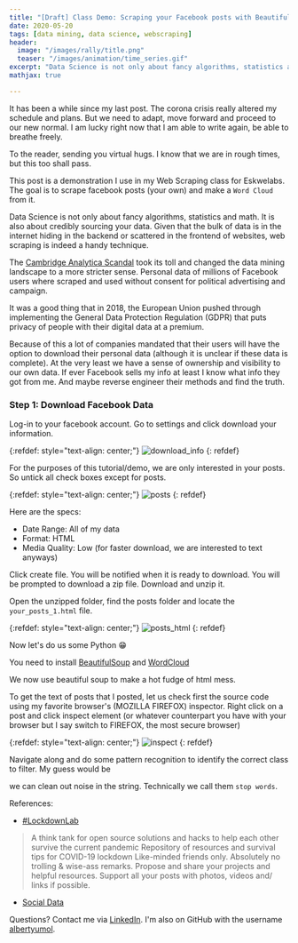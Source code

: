 ```yaml
---
title: "[Draft] Class Demo: Scraping your Facebook posts with BeautifulSoup"
date: 2020-05-20
tags: [data mining, data science, webscraping]
header:
  image: "/images/rally/title.png"
  teaser: "/images/animation/time_series.gif"
excerpt: "Data Science is not only about fancy algorithms, statistics and math. It is also about credibly sourcing your data. Given that the bulk of data is in the internet hiding in the backend or scattered in the frontend of websites, web scraping is indeed a handy technique. "
mathjax: true

---
```

<div id="fb-root"></div>
<script async defer src="https://connect.facebook.net/en_US/sdk.js#xfbml=1&version=v3.2"></script>

It has been a while since my last post. The corona crisis really altered my schedule and plans. But we need to adapt, move forward and proceed to our new normal. I am lucky right now that I am able to write again, be able to breathe freely.

To the reader, sending you virtual hugs. I know that we are in rough times, but this too shall pass.

This post is a demonstration I use in my Web Scraping class for Eskwelabs. The goal is to scrape facebook posts (your own) and make a `Word Cloud` from it.

Data Science is not only about fancy algorithms, statistics and math. It is also about credibly sourcing your data. Given that the bulk of data is in the internet hiding in the backend or scattered in the frontend of websites, web scraping is indeed a handy technique.

The [Cambridge Analytica Scandal](https://en.wikipedia.org/wiki/Facebook%E2%80%93Cambridge_Analytica_data_scandal) took its toll and changed the data mining landscape to a more stricter sense. Personal data of millions of Facebook users where scraped and used without consent for political advertising and campaign.

It was a good thing that in 2018, the European Union pushed through implementing the General Data Protection Regulation (GDPR) that puts privacy of people with their digital data at a premium.

Because of this a lot of companies mandated that their users will have the option to download their personal data (although it is unclear if these data is complete). At the very least we have a sense of ownership and visibility to our own data. If ever Facebook sells my info at least I know what info they got from me. And maybe reverse engineer their methods and find the truth.

### Step 1: Download Facebook Data
Log-in to your facebook account. Go to settings and click download your information.


{:refdef: style="text-align: center;"}
<img src="{{ site.url }}{{ site.baseurl }}/images/fb/fb_1.png" alt="download_info" class="center">
{: refdef}

For the purposes of this tutorial/demo, we are only interested in your posts. So untick all check boxes except for posts.

{:refdef: style="text-align: center;"}
<img src="{{ site.url }}{{ site.baseurl }}/images/fb/fb_2.png" alt="posts" class="center">
{: refdef}

Here are the specs:
- Date Range: All of my data
- Format: HTML
- Media Quality: Low (for faster download, we are interested to text anyways)

Click create file. You will be notified when it is ready to download. You will be prompted to download a zip file. Download and unzip it.

Open the unzipped folder, find the posts folder and locate the `your_posts_1.html` file.


{:refdef: style="text-align: center;"}
<img src="{{ site.url }}{{ site.baseurl }}/images/fb/fb_3.png" alt="posts_html" class="center">
{: refdef}

Now let's do us some Python 😁

You need to install [BeautifulSoup](https://anaconda.org/anaconda/beautifulsoup4) and [WordCloud](https://anaconda.org/conda-forge/wordcloud)

We now use beautiful soup to make a hot fudge of html mess.

<script src="https://gist.github.com/albertyumol/896ddf060e98727b4f7b46f745a1fa49"></script>

To get the text of posts that I posted, let us check first the source code using my favorite browser's (MOZILLA FIREFOX) inspector. Right click on a post and click inspect element (or whatever counterpart you have with your browser but I say switch to FIREFOX, the most secure browser)

{:refdef: style="text-align: center;"}
<img src="{{ site.url }}{{ site.baseurl }}/images/fb/fb_4.png" alt="inspect" class="center">
{: refdef}


Navigate along and do some pattern recognition to identify the correct class to filter. My guess would be 






we can clean out noise in the string. Technically we call them `stop words`.






References:

+ [#LockdownLab](https://www.facebook.com/groups/1321659434692279)
<blockquote>
A think tank for open source solutions and hacks to help each other survive the current pandemic Repository of resources and survival tips for COVID-19 lockdown
Like-minded friends only. Absolutely no trolling & wise-ass remarks.
Propose and share your projects and helpful resources. Support all your posts with photos, videos and/ links if possible.
</blockquote>

+ [Social Data](http://socialdata.site/chapter_04/)


Questions? Contact me via [LinkedIn](https://ph.linkedin.com/in/albertyumol). I'm also on GitHub with the username [albertyumol](https://github.com/albertyumol).

<script async src="//pagead2.googlesyndication.com/pagead/js/adsbygoogle.js"></script>
<script>
  (adsbygoogle = window.adsbygoogle || []).push({
    google_ad_client: "ca-pub-6410209740119334",
    enable_page_level_ads: true
  });
</script>

<div class="fb-comments" data-href="https://albertyumol.github.io/" data-numposts="5"></div>
